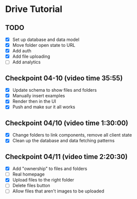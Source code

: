 # Drive Tutorial

## TODO

- [x] Set up database and data model
- [x] Move folder open state to URL
- [x] Add auth
- [x] Add file uploading
- [ ] Add analytics

## Checkpoint 04-10 (video time 35:55)

- [x] Update schema to show files and folders
- [x] Manually insert examples
- [x] Render then in the UI
- [x] Push and make sur it all works

## Checkpoint 04/10 (video time 1:30:00)

- [x] Change folders to link components, remove all client state
- [x] Clean up the database and data fetching patterns

## Checkpoint 04/11 (video time 2:20:30)

- [x] Add "ownership" to files and folders
- [ ] Real homepage
- [x] Upload files to the right folder
- [ ] Delete files button
- [ ] Allow files that aren't images to be uploaded
